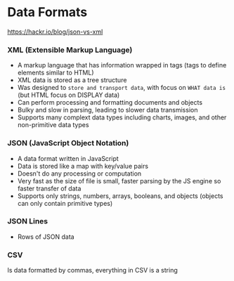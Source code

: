 # Data Formats

https://hackr.io/blog/json-vs-xml

### XML (Extensible Markup Language)

- A markup language that has information wrapped in tags (tags to define elements similar to HTML)
- XML data is stored as a tree structure
- Was designed to `store and transport data`, with focus on `WHAT data is` (but HTML focus on DISPLAY data)
- Can perform processing and formatting documents and objects
- Bulky and slow in parsing, leading to slower data transmission
- Supports many complext data types including charts, images, and other non-primitive data types

### JSON (JavaScript Object Notation)

- A data format written in JavaScript
- Data is stored like a map with key/value pairs
- Doesn't do any processing or computation
- Very fast as the size of file is small, faster parsing by the JS engine so faster transfer of data
- Supports only strings, numbers, arrays, booleans, and objects (objects can only contain primitive types)

### JSON Lines

- Rows of JSON data

### CSV

Is data formatted by commas, everything in CSV is a string
